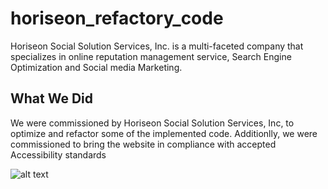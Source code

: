 # horiseon_refactory_code

Horiseon Social Solution Services, Inc. is a multi-faceted company that specializes in online reputation management service, Search Engine Optimization and Social media Marketing.

## What We Did 

We were commissioned by Horiseon Social Solution Services, Inc, to optimize
and refactor some of the implemented code. Additionlly, we were commissioned to 
bring the website in compliance with accepted Accessibility standards 

![alt text](/Users/farrancampbell/gt/homework/horiseon_refactory_code/assets/images/horiseon_screenshot.png)
